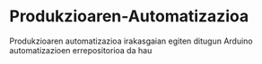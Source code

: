 # Produkzioaren-Automatizazioa
Produkzioaren automatizazioa irakasgaian egiten ditugun Arduino automatizazioen errepositorioa da hau
